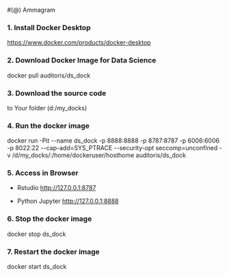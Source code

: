 #(@) Ammagram


### 1. Install Docker Desktop
https://www.docker.com/products/docker-desktop

### 2. Download Docker Image for Data Science
docker pull auditoris/ds_dock

### 3. Download the source code
to Your folder (d:/my_docks)

### 4. Run the docker image
docker run -Pit --name ds_dock -p 8888:8888 -p 8787:8787 -p 6006:6006 -p 8022:22 --cap-add=SYS_PTRACE --security-opt seccomp=unconfined -v /d/my_docks/:/home/dockeruser/hosthome auditoris/ds_dock

### 5. Access in Browser

  - Rstudio 
http://127.0.0.1:8787

  - Python Jupyter
http://127.0.0.1:8888

### 6. Stop the docker image
docker stop ds_dock

### 7. Restart the docker image
docker start ds_dock

